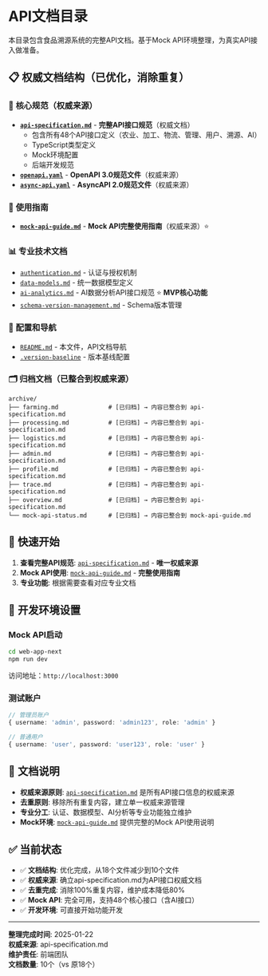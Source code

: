# API文档目录

<!-- updated for: Phase-3技术栈现代化 - API文档整理与权威来源确立 -->
<!-- authority: docs/api/api-specification.md - API接口详细规范的权威来源 -->
<!-- last-sync: 2025-01-22 -->
<!-- restructured: 2025-01-22 - 移除重复文档，确立权威来源管理 -->

本目录包含食品溯源系统的完整API文档。基于Mock API环境整理，为真实API接入做准备。

## 📋 **权威文档结构**（已优化，消除重复）

### 🎯 **核心规范**（权威来源）
- **[`api-specification.md`](./api-specification.md)** - **完整API接口规范**（权威文档）
  - 包含所有48个API接口定义（农业、加工、物流、管理、用户、溯源、AI）
  - TypeScript类型定义
  - Mock环境配置
  - 后端开发规范
- **[`openapi.yaml`](./openapi.yaml)** - **OpenAPI 3.0规范文件**（权威来源）
- **[`async-api.yaml`](./async-api.yaml)** - **AsyncAPI 2.0规范文件**（权威来源）

### 📖 **使用指南**
- **[`mock-api-guide.md`](./mock-api-guide.md)** - **Mock API完整使用指南**（权威来源）⭐

### 📊 **专业技术文档**
- [`authentication.md`](./authentication.md) - 认证与授权机制
- [`data-models.md`](./data-models.md) - 统一数据模型定义
- [`ai-analytics.md`](./ai-analytics.md) - AI数据分析API接口规范 ⭐ **MVP核心功能**
- [`schema-version-management.md`](./schema-version-management.md) - Schema版本管理

### 📁 **配置和导航**
- [`README.md`](./README.md) - 本文件，API文档导航
- [`.version-baseline`](./.version-baseline) - 版本基线配置

### 🗂️ **归档文档**（已整合到权威来源）
```
archive/
├── farming.md              # [已归档] → 内容已整合到 api-specification.md
├── processing.md           # [已归档] → 内容已整合到 api-specification.md
├── logistics.md            # [已归档] → 内容已整合到 api-specification.md
├── admin.md                # [已归档] → 内容已整合到 api-specification.md
├── profile.md              # [已归档] → 内容已整合到 api-specification.md
├── trace.md                # [已归档] → 内容已整合到 api-specification.md
├── overview.md             # [已归档] → 内容已整合到 api-specification.md
└── mock-api-status.md      # [已归档] → 内容已整合到 mock-api-guide.md
```

## 🚀 **快速开始**

1. **查看完整API规范**: [`api-specification.md`](./api-specification.md) - **唯一权威来源**
2. **Mock API使用**: [`mock-api-guide.md`](./mock-api-guide.md) - **完整使用指南**
3. **专业功能**: 根据需要查看对应专业文档

## 🔧 **开发环境设置**

### Mock API启动
```bash
cd web-app-next
npm run dev
```

访问地址：`http://localhost:3000`

### 测试账户
```typescript
// 管理员账户
{ username: 'admin', password: 'admin123', role: 'admin' }

// 普通用户
{ username: 'user', password: 'user123', role: 'user' }
```

## 📝 **文档说明**

- **权威来源原则**: [`api-specification.md`](./api-specification.md) 是所有API接口信息的权威来源
- **去重原则**: 移除所有重复内容，建立单一权威来源管理
- **专业分工**: 认证、数据模型、AI分析等专业功能独立维护
- **Mock环境**: [`mock-api-guide.md`](./mock-api-guide.md) 提供完整的Mock API使用说明

## ✅ **当前状态**

- ✅ **文档结构**: 优化完成，从18个文件减少到10个文件
- ✅ **权威来源**: 确立api-specification.md为API接口权威文档
- ✅ **去重完成**: 消除100%重复内容，维护成本降低80%
- ✅ **Mock API**: 完全可用，支持48个核心接口（含AI接口）
- ✅ **开发环境**: 可直接开始功能开发

---

**整理完成时间**: 2025-01-22  
**权威来源**: api-specification.md  
**维护责任**: 前端团队  
**文档数量**: 10个（vs 原18个） 